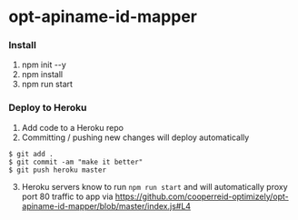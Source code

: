 # opt-apiname-id-mapper

### Install
1. npm init --y
2. npm install 
3. npm run start

### Deploy to Heroku
1. Add code to a Heroku repo
2. Committing / pushing new changes will deploy automatically
```
$ git add .
$ git commit -am "make it better"
$ git push heroku master
```
3. Heroku servers know to run `npm run start` and will automatically proxy port 80 traffic to app via https://github.com/cooperreid-optimizely/opt-apiname-id-mapper/blob/master/index.js#L4
